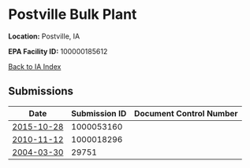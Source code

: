 # Postville Bulk Plant

**Location:** Postville, IA

**EPA Facility ID:** 100000185612

[Back to IA Index](../../index.md)

## Submissions

| Date | Submission ID | Document Control Number |
|------|--------------|-------------------------|
| [2015-10-28](submissions/1000053160.md) | 1000053160 |  |
| [2010-11-12](submissions/1000018296.md) | 1000018296 |  |
| [2004-03-30](submissions/29751.md) | 29751 |  |
